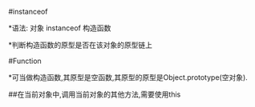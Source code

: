 \#instanceof

\*语法: 对象 instanceof 构造函数

\*判断构造函数的原型是否在该对象的原型链上

\#Function

\*可当做构造函数,其原型是空函数,其原型的原型是Object.prototype\(空对象\).

\#\#在当前对象中,调用当前对象的其他方法,需要使用this



